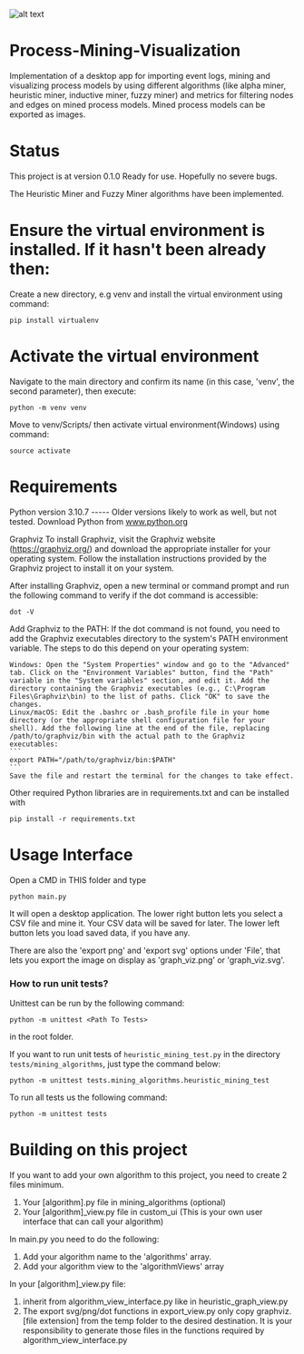 ![alt text](https://github.com/MLUX-University-of-Vienna/ProcessMiningVisualization_WS23/blob/master/VisuPM.jpg?raw=true)

# Process-Mining-Visualization
Implementation of a desktop app for importing event logs, mining and visualizing process models by using different algorithms (like alpha miner, heuristic miner, inductive miner, fuzzy miner) and metrics for filtering nodes and edges on mined process models. Mined process models can be exported as images.

# Status
This project is at version 0.1.0
Ready for use. Hopefully no severe bugs.

The Heuristic Miner and Fuzzy Miner algorithms have been implemented.

# Ensure the virtual environment is installed. If it hasn't been already then:
Create a new directory, e.g venv and install the virtual environment using command:
```
pip install virtualenv
```

# Activate the virtual environment
Navigate to the main directory and confirm its name (in this case, 'venv', the second parameter), then execute:
```
python -m venv venv
```

Move to venv/Scripts/ then activate virtual environment(Windows) using command: 
```
source activate
```

# Requirements
Python version 3.10.7 ----- Older versions likely to work as well, but not tested.
Download Python from www.python.org

Graphviz
To install Graphviz, visit the Graphviz website (https://graphviz.org/) and download the appropriate installer for your operating system. Follow the installation instructions provided by the Graphviz project to install it on your system.

After installing Graphviz, open a new terminal or command prompt and run the following command to verify if the dot command is accessible:
```
dot -V
```
Add Graphviz to the PATH: If the dot command is not found, you need to add the Graphviz executables directory to the system's PATH environment variable. The steps to do this depend on your operating system:

    Windows: Open the "System Properties" window and go to the "Advanced" tab. Click on the "Environment Variables" button, find the "Path" variable in the "System variables" section, and edit it. Add the directory containing the Graphviz executables (e.g., C:\Program Files\Graphviz\bin) to the list of paths. Click "OK" to save the changes.
    Linux/macOS: Edit the .bashrc or .bash_profile file in your home directory (or the appropriate shell configuration file for your shell). Add the following line at the end of the file, replacing /path/to/graphviz/bin with the actual path to the Graphviz executables:
    ```
    export PATH="/path/to/graphviz/bin:$PATH"
    ```
    Save the file and restart the terminal for the changes to take effect.

Other required Python libraries are in requirements.txt and can be installed with
```
pip install -r requirements.txt
```

# Usage Interface
Open a CMD in THIS folder and type 
```
python main.py
```

It will open a desktop application.
The lower right button lets you select a CSV file and mine it. Your CSV data will be saved for later.
The lower left button lets you load saved data, if you have any.

There are also the 'export png' and 'export svg' options under 'File', that lets you export the image on display as 'graph_viz.png' or 'graph_viz.svg'.

### How to run unit tests?

Unittest can be run by the following command:
```
python -m unittest <Path To Tests>
```

in the root folder.

If you want to run unit tests of `heuristic_mining_test.py` in the directory `tests/mining_algorithms`, just type the command below:

```
python -m unittest tests.mining_algorithms.heuristic_mining_test
```

To run all tests us the following command:
```
python -m unittest tests
```

# Building on this project
If you want to add your own algorithm to this project, you need to create 2 files minimum.
1. Your [algorithm].py file in mining_algorithms (optional)
2. Your [algorithm]_view.py file in custom_ui (This is your own user interface that can call your algorithm)

In main.py you need to do the following:
1. Add your algorithm name to the 'algorithms' array.
2. Add your algorithm view to the 'algorithmViews' array

In your [algorithm]_view.py file:
1. inherit from algorithm_view_interface.py like in heuristic_graph_view.py
2. The export svg/png/dot functions in export_view.py only copy graphviz.[file extension] from the temp folder to the desired destination. It is your responsibility to generate those files in the functions required by algorithm_view_interface.py
